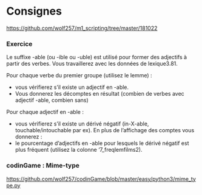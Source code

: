 # Consignes

https://github.com/wolf257/m1_scripting/tree/master/181022

### Exercice

Le suffixe -able (ou -ible ou -uble) est utilisé pour former des adjectifs à partir des verbes. Vous travaillerez avec les données de lexique3.81.

Pour chaque verbe du premier groupe (utilisez le lemme) :
- vous vérifierez s’il existe un adjectif en -able.
- Vous donnerez les décomptes en résultat (combien de verbes avec adjectif -able, combien sans)

Pour chaque adjectif en -able :
- vous vérifierez s’il existe un dérivé négatif (in-X-able, touchable/intouchable par ex).
En plus de l’affichage des comptes vous donnerez :
- le pourcentage d’adjectifs en -able pour lesquels le dérivé négatif est plus fréquent (utilisez la colonne ‘7_freqlemfilms2).


### codinGame : Mime-type

https://github.com/wolf257/codinGame/blob/master/easy/python3/mime_type.py

